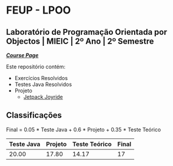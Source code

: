 # FEUP - LPOO

## Laboratório de Programação Orientada por Objectos | MIEIC | 2º Ano | 2º Semestre


[***Course Page***](https://sigarra.up.pt/feup/pt/ucurr_geral.ficha_uc_view?pv_ocorrencia_id=459480)


Este repositório contém:
- Exercícios Resolvidos
- Testes Java Resolvidos
- Projeto
   - [Jetpack Joyride](https://github.com/xico2001pt/lpoo-jetpack-joyride)

## Classificações

Final = 0.05 * Teste Java + 0.6 * Projeto + 0.35 * Teste Teórico

| Teste Java | Projeto | Teste Teórico | Final
|---|---|---|---
| 20.00 | 17.80 | 14.17 | 17
